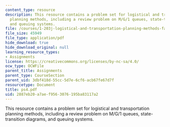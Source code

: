 ```yaml
---
content_type: resource
description: This resource contains a problem set for logistical and transportation
  planning methods, including a review problem on M/G/1 queues, state-transition diagrams,
  and queuing systems.
file: /courses/1-203j-logistical-and-transportation-planning-methods-fall-2006/2887eb20a7aef9563076195ba83117a2_ps4.pdf
file_size: 45949
file_type: application/pdf
hide_download: true
hide_download_original: null
learning_resource_types:
- Assignments
license: https://creativecommons.org/licenses/by-nc-sa/4.0/
ocw_type: OCWFile
parent_title: Assignments
parent_type: CourseSection
parent_uid: 3dbf418d-55cc-5d7e-6cf6-acb67fe67d7f
resourcetype: Document
title: ps4.pdf
uid: 2887eb20-a7ae-f956-3076-195ba83117a2
---
```

This resource contains a problem set for logistical and transportation planning methods, including a review problem on M/G/1 queues, state-transition diagrams, and queuing systems.